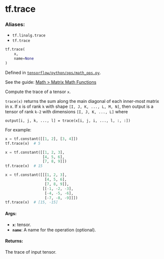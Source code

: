 <div itemscope itemtype="http://developers.google.com/ReferenceObject">
<meta itemprop="name" content="tf.trace" />
<meta itemprop="path" content="Stable" />
</div>

# tf.trace

### Aliases:

* `tf.linalg.trace`
* `tf.trace`

``` python
tf.trace(
    x,
    name=None
)
```



Defined in [`tensorflow/python/ops/math_ops.py`](https://www.tensorflow.org/code/tensorflow/python/ops/math_ops.py).

See the guide: [Math > Matrix Math Functions](../../../api_guides/python/math_ops.md#Matrix_Math_Functions)

Compute the trace of a tensor `x`.

`trace(x)` returns the sum along the main diagonal of each inner-most matrix
in x. If x is of rank `k` with shape `[I, J, K, ..., L, M, N]`, then output
is a tensor of rank `k-2` with dimensions `[I, J, K, ..., L]` where

`output[i, j, k, ..., l] = trace(x[i, j, i, ..., l, :, :])`

For example:

```python
x = tf.constant([[1, 2], [3, 4]])
tf.trace(x)  # 5

x = tf.constant([[1, 2, 3],
                 [4, 5, 6],
                 [7, 8, 9]])
tf.trace(x)  # 15

x = tf.constant([[[1, 2, 3],
                  [4, 5, 6],
                  [7, 8, 9]],
                 [[-1, -2, -3],
                  [-4, -5, -6],
                  [-7, -8, -9]]])
tf.trace(x)  # [15, -15]
```

#### Args:

* <b>`x`</b>: tensor.
* <b>`name`</b>: A name for the operation (optional).


#### Returns:

The trace of input tensor.